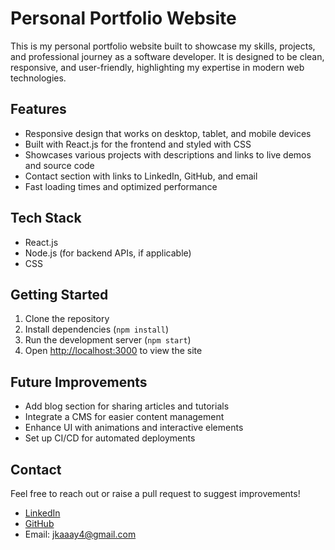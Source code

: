 # Personal Portfolio Website

This is my personal portfolio website built to showcase my skills, projects, and professional journey as a software developer. It is designed to be clean, responsive, and user-friendly, highlighting my expertise in modern web technologies.

## Features

- Responsive design that works on desktop, tablet, and mobile devices  
- Built with React.js for the frontend and styled with CSS  
- Showcases various projects with descriptions and links to live demos and source code  
- Contact section with links to LinkedIn, GitHub, and email  
- Fast loading times and optimized performance  

## Tech Stack

- React.js  
- Node.js (for backend APIs, if applicable)  
- CSS  

## Getting Started

1. Clone the repository  
2. Install dependencies (`npm install`)  
3. Run the development server (`npm start`)  
4. Open [http://localhost:3000](http://localhost:3000) to view the site  

## Future Improvements

- Add blog section for sharing articles and tutorials  
- Integrate a CMS for easier content management  
- Enhance UI with animations and interactive elements  
- Set up CI/CD for automated deployments  

## Contact

Feel free to reach out or raise a pull request to suggest improvements!

- [LinkedIn](https://www.linkedin.com/in/jatinkumarsde/)  
- [GitHub](https://github.com/Jatin90196)  
- Email: jkaaay4@gmail.com
